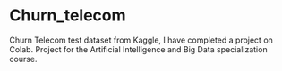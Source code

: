 # Churn_telecom
Churn Telecom test dataset from Kaggle, I have completed a project on Colab.
Project for the Artificial Intelligence and Big Data specialization course.
